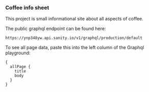 ### Coffee info sheet

This project is small informational site about all aspects of coffee.

The public graphql endpoint can be found here:

```
https://ynp348yw.api.sanity.io/v1/graphql/production/default
```

To see all page data, paste this into the left column of the Graphql playground:

```
{
  allPage {
    title
    body
  }
}
```
